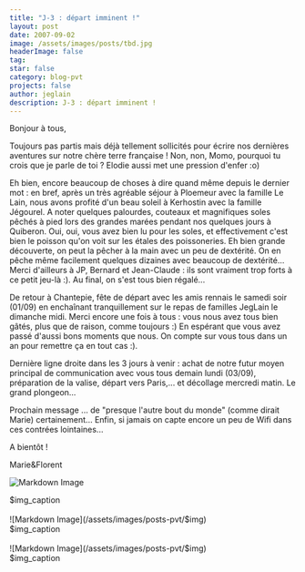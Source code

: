 ```yaml
---
title: "J-3 : départ imminent !"
layout: post
date: 2007-09-02
image: /assets/images/posts/tbd.jpg
headerImage: false
tag:
star: false
category: blog-pvt
projects: false
author: jeglain
description: J-3 : départ imminent !
---
```

Bonjour à tous,

Toujours pas partis mais déjà tellement sollicités pour écrire nos
dernières aventures sur notre chère terre française ! Non, non, Momo,
pourquoi tu crois que je parle de toi ? Elodie aussi met une pression
d'enfer :o)

Eh bien, encore beaucoup de choses à dire quand même depuis le dernier
mot : en bref, après un très agréable séjour à Ploemeur avec la
famille Le Lain, nous avons profité d'un beau soleil à Kerhostin avec
la famille Jégourel. A noter quelques palourdes, couteaux et
magnifiques soles pêchés à pied lors des grandes marées pendant nos
quelques jours à Quiberon. Oui, oui, vous avez bien lu pour les soles,
et effectivement c'est bien le poisson qu'on voit sur les étales des
poissoneries. Eh bien grande découverte, on peut la pêcher à la main
avec un peu de dextérité. On en pêche même facilement quelques
dizaines avec beaucoup de dextérité... Merci d'ailleurs à JP, Bernard
et Jean-Claude : ils sont vraiment trop forts à ce petit jeu-là :). Au
final, on s'est tous bien régalé...

De retour à Chantepie, fête de départ avec les amis rennais le samedi
soir (01/09) en enchaînant tranquillement sur le repas de familles
JegLain le dimanche midi. Merci encore une fois à tous : vous nous avez
tous bien gâtés, plus que de raison, comme toujours :) En espérant
que vous avez passé d'aussi bons moments que nous. On compte sur vous
tous dans un an pour remettre ça en tout cas :).

Dernière ligne droite dans les 3 jours à venir : achat de notre futur
moyen principal de communication avec vous tous demain lundi (03/09),
préparation de la valise, départ vers Paris,... et décollage mercredi
matin. Le grand plongeon...

Prochain message ... de "presque l'autre bout du monde" (comme dirait
Marie) certainement... Enfin, si jamais on capte encore un peu de Wifi
dans ces contrées lointaines...

A bientôt !

Marie&Florent

![Markdown Image](/assets/images/posts-pvt/$img)
<figcaption class="caption">$img_caption</figcaption>
<br>
![Markdown Image](/assets/images/posts-pvt/$img)
<figcaption class="caption">$img_caption</figcaption>
<br>
![Markdown Image](/assets/images/posts-pvt/$img)
<figcaption class="caption">$img_caption</figcaption>
<br>
